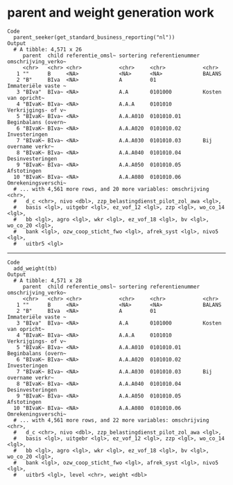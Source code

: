 # parent and weight generation work

    Code
      parent_seeker(get_standard_business_reporting("nl"))
    Output
      # A tibble: 4,571 x 26
         parent  child referentie_omsl~ sortering referentienummer omschrijving_verko~
         <chr>   <chr> <chr>            <chr>     <chr>            <chr>              
       1 ""      B     <NA>             <NA>      <NA>             BALANS             
       2 "B"     BIva  <NA>             A         01               Immateriële vaste ~
       3 "BIva"  BIva~ <NA>             A.A       0101000          Kosten van opricht~
       4 "BIvaK~ BIva~ <NA>             A.A.A     0101010          Verkrijgings- of v~
       5 "BIvaK~ BIva~ <NA>             A.A.A010  0101010.01       Beginbalans (overn~
       6 "BIvaK~ BIva~ <NA>             A.A.A020  0101010.02       Investeringen      
       7 "BIvaK~ BIva~ <NA>             A.A.A030  0101010.03       Bij overname verkr~
       8 "BIvaK~ BIva~ <NA>             A.A.A040  0101010.04       Desinvesteringen   
       9 "BIvaK~ BIva~ <NA>             A.A.A050  0101010.05       Afstotingen        
      10 "BIvaK~ BIva~ <NA>             A.A.A080  0101010.06       Omrekeningsverschi~
      # ... with 4,561 more rows, and 20 more variables: omschrijving <chr>,
      #   d_c <chr>, nivo <dbl>, zzp_belastingdienst_pilot_zol_awa <lgl>,
      #   basis <lgl>, uitgebr <lgl>, ez_vof_12 <lgl>, zzp <lgl>, wo_co_14 <lgl>,
      #   bb <lgl>, agro <lgl>, wkr <lgl>, ez_vof_18 <lgl>, bv <lgl>, wo_co_20 <lgl>,
      #   bank <lgl>, ozw_coop_sticht_fwo <lgl>, afrek_syst <lgl>, nivo5 <lgl>,
      #   uitbr5 <lgl>

---

    Code
      add_weight(tb)
    Output
      # A tibble: 4,571 x 28
         parent  child referentie_omsl~ sortering referentienummer omschrijving_verko~
         <chr>   <chr> <chr>            <chr>     <chr>            <chr>              
       1 ""      B     <NA>             <NA>      <NA>             BALANS             
       2 "B"     BIva  <NA>             A         01               Immateriële vaste ~
       3 "BIva"  BIva~ <NA>             A.A       0101000          Kosten van opricht~
       4 "BIvaK~ BIva~ <NA>             A.A.A     0101010          Verkrijgings- of v~
       5 "BIvaK~ BIva~ <NA>             A.A.A010  0101010.01       Beginbalans (overn~
       6 "BIvaK~ BIva~ <NA>             A.A.A020  0101010.02       Investeringen      
       7 "BIvaK~ BIva~ <NA>             A.A.A030  0101010.03       Bij overname verkr~
       8 "BIvaK~ BIva~ <NA>             A.A.A040  0101010.04       Desinvesteringen   
       9 "BIvaK~ BIva~ <NA>             A.A.A050  0101010.05       Afstotingen        
      10 "BIvaK~ BIva~ <NA>             A.A.A080  0101010.06       Omrekeningsverschi~
      # ... with 4,561 more rows, and 22 more variables: omschrijving <chr>,
      #   d_c <chr>, nivo <dbl>, zzp_belastingdienst_pilot_zol_awa <lgl>,
      #   basis <lgl>, uitgebr <lgl>, ez_vof_12 <lgl>, zzp <lgl>, wo_co_14 <lgl>,
      #   bb <lgl>, agro <lgl>, wkr <lgl>, ez_vof_18 <lgl>, bv <lgl>, wo_co_20 <lgl>,
      #   bank <lgl>, ozw_coop_sticht_fwo <lgl>, afrek_syst <lgl>, nivo5 <lgl>,
      #   uitbr5 <lgl>, level <chr>, weight <dbl>

